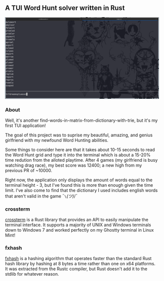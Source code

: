 ## A TUI Word Hunt solver written in Rust 
![screenshot](./pictures/wordhunter-rs.png)

### About
Well, it's another find-words-in-matrix-from-dictionary-with-trie, but it's my first TUI application!  

The goal of this project was to suprise my beautiful, amazing, and genius girlfriend with my newfound Word Hunting abilities.  

Some things to consider here are that it takes about 10-15 seconds to read the Word Hunt grid and type it into the terminal which is about a 15-20% time redution from the alloted playtime. After 4 games (my girlfriend is busy watching drag race), my best score was 12400; a new high from my previous PR of ~10000.  

Right now, the application only displays the amount of words equal to the terminal height - 3, but I've found this is more than enough given the time limit. I've also come to find that the dictionary I used includes english words that aren't valid in the game ¯``\``_(ツ)_/¯  

### crossterm
[crossterm](https://crates.io/crates/crossterm) is a Rust library that provides an API to easily manipulate the terminal interface. It supports a majority of UNIX and Windows terminals down to Windows 7 and worked perfectly on my Ghostty terminal in Linux Mint!  

### fxhash
[fxhash](https://crates.io/crates/fxhash/) is a hashing algorithm that operates faster than the standard Rust hash library by hashing at 8 bytes a time rather than one on x64 platforms. It was extracted from the Rustc compiler, but Rust doesn't add it to the stdlib for whatever reason.
